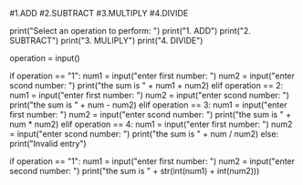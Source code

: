 #1.ADD
#2.SUBTRACT
#3.MULTIPLY
#4.DIVIDE
    
print("Select an operation to perform: ")
print("1. ADD")
print("2. SUBTRACT")
print("3. MULIPLY")
print("4. DIVIDE")

operation = input()

if operation == "1":
    num1 = input("enter first number: ")
    num2 = input("enter scond number: ")
    print("the sum is  " + num1 + num2)
elif operation == 2:
    num1 = input("enter first number: ")
    num2 = input("enter scond number: ")
    print("the sum is  " + num - num2)
elif operation == 3:
    num1 = input("enter first number: ")
    num2 = input("enter scond number: ")
    print("the sum is  " + num * num2)
elif operation == 4: 
    num1 = input("enter first number: ")
    num2 = input("enter scond number: ")
    print("the sum is  " + num / num2)
else:
    print("Invalid entry")

if operation == "1":
    num1 = input("enter first number: ")
    num2 = input("enter second number: ")
    print("the sum is " + str(int(num1) + int(num2)))
